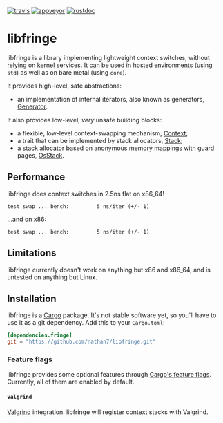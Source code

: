 [![travis][travis-badge]][travis-url]
[![appveyor][appveyor-badge]][appveyor-url]
[![rustdoc][rustdoc-badge]][rustdoc-url]

[travis-badge]: https://img.shields.io/travis/nathan7/libfringe/master.svg?style=flat-square&label=travis
[travis-url]: https://travis-ci.org/nathan7/libfringe
[appveyor-badge]: https://img.shields.io/appveyor/ci/nathan7/libfringe/master.svg?style=flat-square&label=appveyor
[appveyor-url]: https://ci.appveyor.com/project/nathan7/libfringe
[rustdoc-badge]: https://img.shields.io/badge/docs-rustdoc-brightgreen.svg?style=flat-square
[rustdoc-url]: https://nathan7.github.io/libfringe

# libfringe

libfringe is a library implementing lightweight context switches,
without relying on kernel services. It can be used in hosted environments
(using `std`) as well as on bare metal (using `core`).

It provides high-level, safe abstractions:
  * an implementation of internal iterators, also known as generators,
    [Generator](https://nathan7.github.io/libfringe/fringe/generator/struct.Generator.html).

It also provides low-level, *very* unsafe building blocks:
  * a flexible, low-level context-swapping mechanism,
    [Context](https://nathan7.github.io/libfringe/fringe/struct.Context.html);
  * a trait that can be implemented by stack allocators,
    [Stack](https://nathan7.github.io/libfringe/fringe/struct.Stack.html);
  * a stack allocator based on anonymous memory mappings with guard pages,
    [OsStack](https://nathan7.github.io/libfringe/fringe/struct.OsStack.html).

## Performance

  libfringe does context switches in 2.5ns flat on x86_64!
```
test swap ... bench:         5 ns/iter (+/- 1)
```

  …and on x86:

```
test swap ... bench:         5 ns/iter (+/- 1)
```

## Limitations

  libfringe currently doesn't work on anything but x86 and x86_64,
  and is untested on anything but Linux.

## Installation

  libfringe is a [Cargo](https://crates.io) package.
  It's not stable software yet, so you'll have to use it as a git dependency.
  Add this to your `Cargo.toml`:
```toml
[dependencies.fringe]
git = "https://github.com/nathan7/libfringe.git"
```

### Feature flags

  [Cargo's feature flags]: http://doc.crates.io/manifest.html#the-[features]-section
  libfringe provides some optional features through [Cargo's feature flags].
  Currently, all of them are enabled by default.

#### `valgrind`

  [Valgrind]: http://valgrind.org
  [Valgrind] integration. libfringe will register context stacks with Valgrind.
